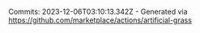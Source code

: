 Commits: 2023-12-06T03:10:13.342Z - Generated via https://github.com/marketplace/actions/artificial-grass
<br>
